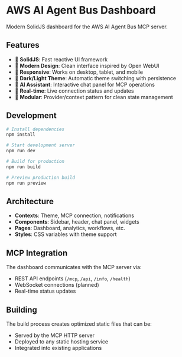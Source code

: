 # AWS AI Agent Bus Dashboard

Modern SolidJS dashboard for the AWS AI Agent Bus MCP server.

## Features

- 🚀 **SolidJS**: Fast reactive UI framework
- 🎨 **Modern Design**: Clean interface inspired by Open WebUI
- 📱 **Responsive**: Works on desktop, tablet, and mobile
- 🌙 **Dark/Light Theme**: Automatic theme switching with persistence
- 💬 **AI Assistant**: Interactive chat panel for MCP operations
- 🔄 **Real-time**: Live connection status and updates
- 🧩 **Modular**: Provider/context pattern for clean state management

## Development

```bash
# Install dependencies
npm install

# Start development server
npm run dev

# Build for production
npm run build

# Preview production build
npm run preview
```

## Architecture

- **Contexts**: Theme, MCP connection, notifications
- **Components**: Sidebar, header, chat panel, widgets
- **Pages**: Dashboard, analytics, workflows, etc.
- **Styles**: CSS variables with theme support

## MCP Integration

The dashboard communicates with the MCP server via:
- REST API endpoints (`/mcp`, `/api`, `/info`, `/health`)
- WebSocket connections (planned)
- Real-time status updates

## Building

The build process creates optimized static files that can be:
- Served by the MCP HTTP server
- Deployed to any static hosting service
- Integrated into existing applications